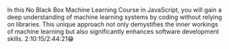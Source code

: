 In this No Black Box Machine Learning Course in JavaScript, you will gain a deep understanding of machine learning systems by coding without relying on libraries. This unique approach not only demystifies the inner workings of machine learning but also significantly enhances software development skills.
2:10:15/2:44:21😁
